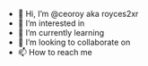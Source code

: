 - 👋 Hi, I’m @ceoroy aka royces2xr
- 👀 I’m interested in <opportunity>
- 🌱 I’m currently learning <connect The dots>
- 💞️ I’m looking to collaborate on <many different projects> 
- 📫 How to reach me <bit busy right now>

<!---
ceoroy/ceoroy is a ✨ special ✨ repository because its `README.md` (this file) appears on your GitHub profile.
You can click the Preview link to take a look at your changes.
--->
